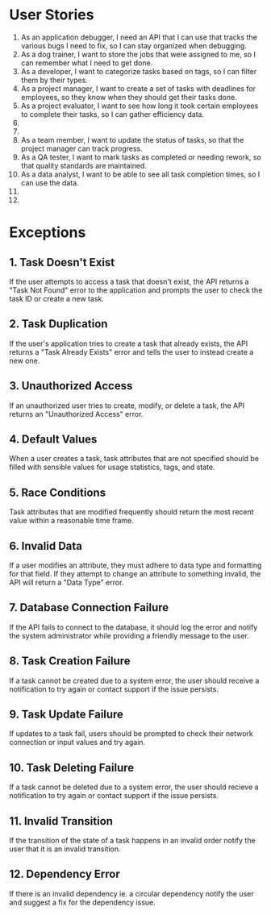 # User Stories
1. As an application debugger, I need an API that I can use that tracks the various bugs I need to fix, so I can stay organized when debugging.
2. As a dog trainer, I want to store the jobs that were assigned to me, so I can remember what I need to get done.
3. As a developer, I want to categorize tasks based on tags, so I can filter them by their types.
4. As a project manager, I want to create a set of tasks with deadlines for employees, so they know when they should get their tasks done.
5. As a project evaluator, I want to see how long it took certain employees to complete their tasks, so I can gather efficiency data.
6. 
7. 
8. As a team member, I want to update the status of tasks, so that the project manager can track progress.
9. As a QA tester, I want to mark tasks as completed or needing rework, so that quality standards are maintained.
10. As a data analyst, I want to be able to see all task completion times, so I can use the data.
11. 
12. 

# Exceptions
## 1. Task Doesn't Exist
If the user attempts to access a task that doesn't exist, the API returns a "Task Not Found" error to the application and prompts the user to check the task ID or create a new task.
## 2. Task Duplication 
If the user's application tries to create a task that already exists, the API returns a "Task Already Exists" error and tells the user to instead create a new one.
## 3. Unauthorized Access
If an unauthorized user tries to create, modify, or delete a task, the API returns an "Unauthorized Access" error.
## 4. Default Values
When a user creates a task, task attributes that are not specified should be filled with sensible values for usage statistics, tags, and state.
## 5. Race Conditions
Task attributes that are modified frequently should return the most recent value within a reasonable time frame.
## 6. Invalid Data
If a user modifies an attribute, they must adhere to data type and formatting for that field. If they attempt to change an attribute to something invalid, the API will return a "Data Type" error.
## 7. Database Connection Failure
If the API fails to connect to the database, it should log the error and notify the system administrator while providing a friendly message to the user.
## 8. Task Creation Failure
If a task cannot be created due to a system error, the user should receive a notification to try again or contact support if the issue persists.
## 9. Task Update Failure
If updates to a task fail, users should be prompted to check their network connection or input values and try again.
## 10. Task Deleting Failure
If a task cannot be deleted due to a system error, the user should recieve a notification to try again or contact support if the issue persists.
## 11. Invalid Transition
If the transition of the state of a task happens in an invalid order notify the user that it is an invalid transition.
## 12. Dependency Error
If there is an invalid dependency ie. a circular dependency notify the user and suggest a fix for the dependency issue.
